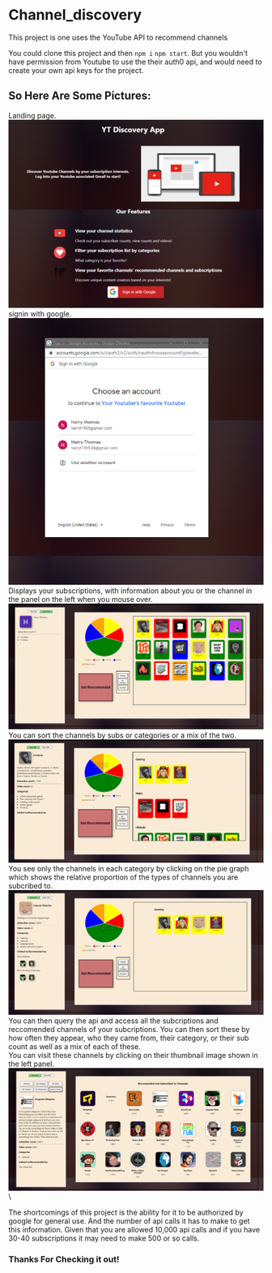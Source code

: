 # Channel_discovery
This project is one uses the YouTube API to recommend channels

You could clone this project and then `npm i` `npm start`. But you wouldn't have permission from Youtube to use the their auth0 api, and would need to create your own api keys for the project.

## So Here Are Some Pictures:
Landing page.\
!['landing'](https://github.com/harry-th/Channel_discovery/blob/main/react-front/screenshots/landing.PNG?raw=true)\
signin with google.\
!['signin'](https://github.com/harry-th/Channel_discovery/blob/main/react-front/screenshots/signin.PNG?raw=true)\
Displays your subscriptions, with information about you or the channel in the panel on the left when you mouse over.\
![home](https://github.com/harry-th/Channel_discovery/blob/main/react-front/screenshots/home.PNG?raw=true)\
You can sort the channels by subs or categories or a mix of the two.\
!['sorted by category'](https://github.com/harry-th/Channel_discovery/blob/main/react-front/screenshots/sorted%20by%20category.PNG?raw=true)\
You see only the channels in each category by clicking on the pie graph which shows the relative proportion of the types of channels you are subcribed to.\
!['select'](https://github.com/harry-th/Channel_discovery/blob/main/react-front/screenshots/select.PNG?raw=true)\
You can then query the api and access all the subcriptions and reccomended channels of your subcriptions. You can then sort these by how often they appear, who they came from, their category, or their sub count as well as a mix of each of these.\
You can visit these channels by clicking on their thumbnail image shown in the left panel.\
!['reccomended channels'](https://github.com/harry-th/Channel_discovery/blob/main/react-front/screenshots/reccomended%20channels.PNG?raw=true)\

The shortcomings of this project is the ability for it to be authorized by google for general use. And the number of api calls it has to make to get this information. Given that you are allowed 10,000 api calls and if you have 30-40 subscriptions it may need to make 500 or so calls.

### Thanks For Checking it out!
